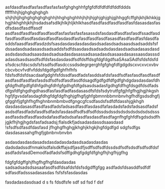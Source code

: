 asfdasdfasdfasfasdfasfasfasfghghghhfgfgfdfdfdfdfdfddfddds
fffffhhjhjghghghghgh shjhjhjjhghghghghghghhjhhghghghhhjhjhjhjghjghjghjgjhhggfcffghjkhjlkhkkjghgjhkhghhjkhjhsdadsafsdlkjhlkjhljkhlkhasdfasdfasdfasdfasdfasfdasasdasfasdfsdasdfasdffasdf
asdfasdfasdfasdfasdfasdfasfasfasfasfasassdsfasdasdfasdfasfasdfssadfasdfasdfasdfasdfasdasdfasdfasdasdfasfasdfasdfasdfasasdfasdfasdfasfdasdfasddsfaasdfasdfasdzdsfsasdasdasdasdasdasdsadasdsadsaasdsadsaddsfsfdssadasdsadasasdsadsaddsfsdfdsasdasdsadsadsdasdasdsadsadasasdasdasdsdasdsadsaasdasdsadsadasdasassadsasadasdsasaasdasassaasdasssdadasdsasdsasdfsdfdsfasdasdasdfsdfdsffdsgfdgfdgdfsaSAsaSAdfsfdsfdsfdsfsdcscfdscsdsfsfssdfsdfasdccssdsdegrgerghfgfghgfdfgdgdscxvcxvcxvbvcbcvbcvfvdfvfddsfdgdfgdfghfhfhfs
fdsfsdfdsfdsacdaafgdghfsfdssdfasdfadsfasddsafdsfasdfsdfasfasdfasdfasdfasdfasdfasdfasfasdsdfsdfsdfasdfasdfdsagdfgdfgdfdfgdfghdgdasdasdasfdhgfdgfhdfgdfgfdhfgdhgfdhfgfgdhgfdfgdsasdsadasfgdhgfdfhgfdsgdfdsdfadsdfgsfdfghgdhgdhasdfasfasdfadfasdasasdfsfdsfsdytrutfgfgjhfgfhgjhgjhkgshhgfjfgvsdafasdagfdhgfdgfdgfhghjgfhgfjghfgbmnnbbmnbnvhgfhdfgsdsdhgfjgfgghfjgfghfhgfhghnbnmbmbvdfgngcgfcsdfasdsfsdfdfdasshjgjkhgh
dasdasdasasdfasdfasdfadsfadsasdfasdfasdasdfafasdadsfadsfadsasdfadsfasdsdfasdfadsfasdfsdfadsfasdasdfsdfsdfsdfdssdsdssdsdsdsdsdsdsdsdsssasdfasdsdfasdfasdsdafasdfadsdsafasdfasdasdfasdfagnfhgfghfdfsgdsdsdfhjgjkfhjhgjhgdsfasfadsadsj;flalsdkfjadsadasdassdsaasdasd
!sfsdfsdfasdfdasfasd
jfhghgfhghgjkhghjkhgkjhgfdgdfgd
sdgfsdfgs
dasdasassahgfhgfjgbnbnvbnvbn

asdasdasdasdasadsdasdadasdadasdsadasdasdas
dadsdadssdfnmaklsdfalsdkffajsdfjasdfjsdffsdfsdfdssdsdfsdfsdsdfsdfsdfdsfasdfadsfasdDemodfadfadsfsdffgdhgfgdgfdfghgfhjhgfhjgfhg

fdgfgfdgffghjfhgfhgfhgfdasdasdas
sadsadsadsdsasaafasdfsdfdsafdsfdsfsdgdffgfgg
asdfadsfdsasddfsdfdf
sdfasdfadsssadasasdas
fsfsfsfasdasdas

fasdadasdasdsad
d
s
fs
fdsdfsfe 
sdf
sd
fsd
f
dsf
